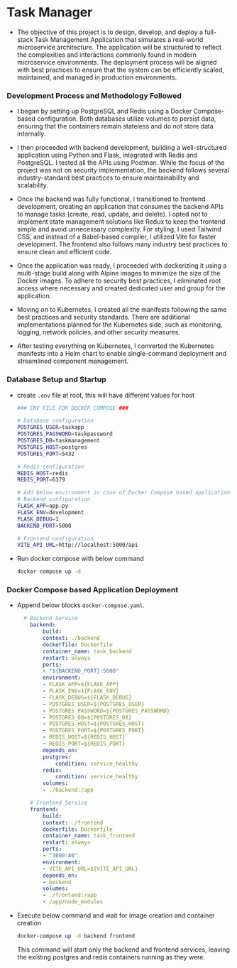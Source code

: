 # Task Manager

- The objective of this project is to design, develop, and deploy a full-stack Task Management Application that simulates a real-world microservice architecture. The application will be structured to reflect the complexities and interactions commonly found in modern microservice environments. The deployment process will be aligned with best practices to ensure that the system can be efficiently scaled, maintained, and managed in production environments.

### Development Process and Methodology Followed

- I began by setting up PostgreSQL and Redis using a Docker Compose-based configuration. Both databases utilize volumes to persist data, ensuring that the containers remain stateless and do not store data internally.

- I then proceeded with backend development, building a well-structured application using Python and Flask, integrated with Redis and PostgreSQL. I tested all the APIs using Postman. While the focus of the project was not on security implementation, the backend follows several industry-standard best practices to ensure maintainability and scalability.

- Once the backend was fully functional, I transitioned to frontend development, creating an application that consumes the backend APIs to manage tasks (create, read, update, and delete). I opted not to implement state management solutions like Redux to keep the frontend simple and avoid unnecessary complexity. For styling, I used Tailwind CSS, and instead of a Babel-based compiler, I utilized Vite for faster development. The frontend also follows many industry best practices to ensure clean and efficient code.

- Once the application was ready, I proceeded with dockerizing it using a multi-stage build along with Alpine images to minimize the size of the Docker images. To adhere to security best practices, I eliminated root access where necessary and created dedicated user and group for the application.

- Moving on to Kubernetes, I created all the manifests following the same best practices and security standards. There are additional implementations planned for the Kubernetes side, such as monitoring, logging, network policies, and other security measures.

- After testing everything on Kubernetes, I converted the Kubernetes manifests into a Helm chart to enable single-command deployment and streamlined component management.

### Database Setup and Startup

-   create `.env` file at root, this will have different values for host

    ```bash
    ### ENV FILE FOR DOCKER COMPOSE ###

    # Database configuration
    POSTGRES_USER=taskapp
    POSTGRES_PASSWORD=taskpassword
    POSTGRES_DB=taskmanagement
    POSTGRES_HOST=postgres
    POSTGRES_PORT=5432

    # Redis configuration
    REDIS_HOST=redis
    REDIS_PORT=6379

    # Add below environment in case of Docker Compose based application deployment
    # Backend configuration
    FLASK_APP=app.py
    FLASK_ENV=development
    FLASK_DEBUG=1
    BACKEND_PORT=5000

    # Frontend configuration
    VITE_API_URL=http://localhost:5000/api
    ```

-   Run docker compose with below command
    ```bash
    docker compose up -d
    ```

### Docker Compose based Application Deployment

-  Append below blocks `docker-compose.yaml`.

    ```yaml
      # Backend Service
        backend:
            build:
            context: ./backend
            dockerfile: Dockerfile
            container_name: task_backend
            restart: always
            ports:
            - "${BACKEND_PORT}:5000"
            environment:
            - FLASK_APP=${FLASK_APP}
            - FLASK_ENV=${FLASK_ENV}
            - FLASK_DEBUG=${FLASK_DEBUG}
            - POSTGRES_USER=${POSTGRES_USER}
            - POSTGRES_PASSWORD=${POSTGRES_PASSWORD}
            - POSTGRES_DB=${POSTGRES_DB}
            - POSTGRES_HOST=${POSTGRES_HOST}
            - POSTGRES_PORT=${POSTGRES_PORT}
            - REDIS_HOST=${REDIS_HOST}
            - REDIS_PORT=${REDIS_PORT}
            depends_on:
            postgres:
                condition: service_healthy
            redis:
                condition: service_healthy
            volumes:
            - ./backend:/app

        # Frontend Service
        frontend:
            build:
            context: ./frontend
            dockerfile: Dockerfile
            container_name: task_frontend
            restart: always
            ports:
            - "3000:80"
            environment:
            - VITE_API_URL=${VITE_API_URL}
            depends_on:
            - backend
            volumes:
            - ./frontend:/app
            - /app/node_modules
    ```

- Execute below command and wait for image creation and container creation
    ```bash
    docker-compose up -d backend frontend
    ```
    This command will start only the backend and frontend services, leaving the existing postgres and redis containers running as they were.
